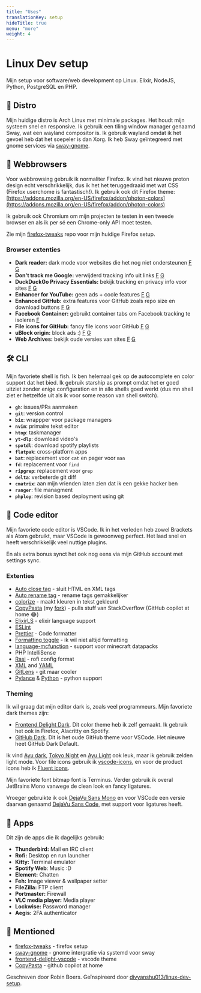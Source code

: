 ```yaml
---
title: "Uses"
translationKey: setup
hideTitle: true
menu: "more"
weight: 4
---
```


# Linux Dev setup

Mijn setup voor software/web development op Linux. Elixir, NodeJS, Python, PostgreSQL en PHP.

## 🐧 Distro

Mijn huidige distro is Arch Linux met minimale packages. Het houdt mijn systeem snel en responsive. Ik gebruik een tiling window manager genaamd Sway, wat een wayland compositor is. Ik gebruik wayland omdat ik het gevoel heb dat het soepeler is dan Xorg. Ik heb Sway geïntegreerd met gnome services via [sway-gnome](https://github.com/RobinBoers/sway-gnome).

## 🦊 Webbrowsers

Voor webbrowsing gebruik ik normaliter Firefox. Ik vind het nieuwe proton design echt verschrikkelijk, dus ik het het teruggedraaid met wat CSS (Firefox userchome is fantastisch!). Ik gebruik ook dit Firefox theme: [https://addons.mozilla.org/en-US/firefox/addon/photon-colors](https://addons.mozilla.org/en-US/firefox/addon/photon-colors)

Ik gebruik ook Chromium om mijn projecten te testen in een tweede browser en als ik per sé een Chrome-only API moet testen.

Zie mijn [firefox-tweaks](https://github.com/RobinBoers/firefox-tweaks) repo voor mijn huidige Firefox setup.

### Browser extenties

-   **Dark reader:** dark mode voor websites die het nog niet ondersteunen [F](https://addons.mozilla.org/en-US/firefox/addon/darkreader/) [G](https://chrome.google.com/webstore/detail/dark-reader/eimadpbcbfnmbkopoojfekhnkhdbieeh)
-   **Don't track me Google:** verwijderd tracking info uit links [F](https://addons.mozilla.org/en-US/firefox/addon/dont-track-me-google1/) [G](https://chrome.google.com/webstore/detail/dont-track-me-google/gdbofhhdmcladcmmfjolgndfkpobecpg?hl=en)
-   **DuckDuckGo Privacy Essentials:** bekijk tracking en privacy info voor sites [F](https://addons.mozilla.org/en-US/firefox/addon/duckduckgo-for-firefox/) [G](https://chrome.google.com/webstore/detail/duckduckgo-privacy-essent/bkdgflcldnnnapblkhphbgpggdiikppg?hl=en)
-   **Enhancer for YouTube:** geen ads + coole features [F](https://addons.mozilla.org/en-US/firefox/addon/enhancer-for-youtube/) [G](https://chrome.google.com/webstore/detail/enhancer-for-youtube/ponfpcnoihfmfllpaingbgckeeldkhle)
-   **Enhanced GitHub:** extra features voor GitHub zoals repo size en download buttons [F](https://addons.mozilla.org/en-US/firefox/addon/enhanced-github/) [G](https://chrome.google.com/webstore/detail/enhanced-github/anlikcnbgdeidpacdbdljnabclhahhmd)
-   **Facebook Container:** gebruikt container tabs om Facebook tracking te isoleren [F](https://addons.mozilla.org/en-US/firefox/addon/facebook-container/)
-   **File icons for GitHub:** fancy file icons voor GitHub [F](https://addons.mozilla.org/en-US/firefox/addon/github-file-icons/) [G](https://chrome.google.com/webstore/detail/file-icons-for-github-and/ficfmibkjjnpogdcfhfokmihanoldbfe?hl=en)
-   **uBlock origin:** block ads :) [F](https://addons.mozilla.org/en-US/firefox/addon/ublock-origin/) [G](https://chrome.google.com/webstore/detail/ublock-origin/cjpalhdlnbpafiamejdnhcphjbkeiagm?hl=en)
-   **Web Archives:** bekijk oude versies van sites [F](https://addons.mozilla.org/en-US/firefox/addon/view-page-archive/) [G](https://chrome.google.com/webstore/detail/web-archives/hkligngkgcpcolhcnkgccglchdafcnao?hl=en)

## 🛠️ CLI

Mijn favoriete shell is fish. Ik ben helemaal gek op de autocomplete en color support dat het bied. Ik gebruik starship as prompt omdat het er goed uitziet zonder enige configuration en in alle shells goed werkt (dus mn shell ziet er hetzelfde uit als ik voor some reason van shell switch).

-   **`gh`**: issues/PRs aanmaken
-   **`git`**: version control
-   **`bix`**: wrappper voor package managers
-   **`nvim`**: primaire tekst editor
-   **`htop`**: taskmanager
-   **`yt-dlp`**: download video's
-   **`spotdl`**: download spotify playlists
-   **`flatpak`**: cross-platform apps
-   **`bat`**: replacement voor `cat` en pager voor `man`
-   **`fd`**: replacement voor `find`
-   **`ripgrep`**: replacement voor `grep`
-   **`delta`**: verbeterde git diff
-   **`cmatrix`**: aan mijn vrienden laten zien dat ik een gekke hacker ben
-   **`ranger`**: file managment
-   **`phploy`**: revision based deployment using git

## 💾 Code editor

Mijn favoriete code editor is VSCode. Ik in het verleden heb zowel Brackets als Atom gebruikt, maar VSCode is gewoonweg perfect. Het laad snel en heeft verschrikkelijk veel nuttige plugins.

En als extra bonus synct het ook nog eens via mijn GitHub account met settings sync.

### Extenties

-   [Auto close tag](https://marketplace.visualstudio.com/items?itemName=formulahendry.auto-close-tag) - sluit HTML en XML tags
-   [Auto rename tag](https://marketplace.visualstudio.com/items?itemName=formulahendry.auto-rename-tag) - rename tags gemakkelijker
-   [colorize](https://marketplace.visualstudio.com/items?itemName=kamikillerto.vscode-colorize) - maakt kleuren in tekst gekleurd
-   [CopyPasta](https://marketplace.visualstudio.com/items?itemName=makman12.copypasta) (my [fork](https://github.com/RobinBoers/CopyPasta)) - pulls stuff van StackOverflow (GitHub copilot at home :joy:)
-   [ElixirLS](https://marketplace.visualstudio.com/items?itemName=JakeBecker.elixir-ls) - elixir language support
-   [ESLint](https://marketplace.visualstudio.com/items?itemName=dbaeumer.vscode-eslint)
-   [Prettier](https://marketplace.visualstudio.com/items?itemName=esbenp.prettier-vscode) - Code formatter
-   [Formatting toggle](https://marketplace.visualstudio.com/items?itemName=tombonnike.vscode-status-bar-format-toggle) - ik wil niet altijd formatting
-   [language-mcfunction](https://marketplace.visualstudio.com/items?itemName=arcensoth.language-mcfunction) - support voor minecraft datapacks
-   PHP IntelliSense
-   [Rasi](https://marketplace.visualstudio.com/items?itemName=dlasagno.rasi) - rofi config format
-   [XML](https://marketplace.visualstudio.com/items?itemName=redhat.vscode-xml) and [YAML](https://marketplace.visualstudio.com/items?itemName=redhat.vscode-yaml)
-   [GitLens](https://marketplace.visualstudio.com/items?itemName=eamodio.gitlens) - git maar cooler
-   [Pylance](https://marketplace.visualstudio.com/items?itemName=ms-python.vscode-pylance) & [Python](https://marketplace.visualstudio.com/items?itemName=ms-python.python) - python support

### Theming

Ik wil graag dat mijn editor dark is, zoals veel programmeurs. Mijn favoriete dark themes zijn:

-   [Frontend Delight Dark](https://github.com/RobinBoers/frontend-delight-vscode).
    Dit color theme heb ik zelf gemaakt. Ik gebruik het ook in Firefox, Alacritty en Spotify.
-   [GitHub Dark](https://marketplace.visualstudio.com/items?itemName=GitHub.github-vscode-theme).
    Dit is het oude GitHub theme voor VSCode. Het nieuwe heet GitHub Dark Default.

Ik vind [Ayu dark](https://marketplace.visualstudio.com/items?itemName=teabyii.ayu), [Tokyo Night](https://marketplace.visualstudio.com/items?itemName=enkia.tokyo-night) en [Ayu Light](https://marketplace.visualstudio.com/items?itemName=teabyii.ayu) ook leuk, maar ik gebruik zelden light mode. Voor file icons gebruik ik [vscode-icons](https://marketplace.visualstudio.com/items?itemName=vscode-icons-team.vscode-icons), en voor de product icons heb ik [Fluent icons](https://marketplace.visualstudio.com/items?itemName=miguelsolorio.fluent-icons).

Mijn favoriete font bitmap font is Terminus. Verder gebruik ik overal JetBrains Mono vanwege de clean look en fancy ligatures.

Vroeger gebruikte ik ook [DejaVu Sans Mono](https://github.com/dejavu-fonts/dejavu-fonts) en voor VSCode een versie daarvan genaamd [DejaVu Sans Code](https://github.com/SSNikolaevich/DejaVuSansCode), met support voor ligatures heeft.

## 📒 Apps

Dit zijn de apps die ik dagelijks gebruik:

-   **Thunderbird:** Mail en IRC client
-   **Rofi:** Desktop en run launcher
-   **Kitty:** Terminal emulator
-   **Spotify Web**: Music :D
-   **Element:** Chatten
-   **Feh:** Image viewer & wallpaper setter
-   **FileZilla:** FTP client
-   **Portmaster:** Firewall
-   **VLC media player:** Media player
-   **Lockwise:** Password manager
-   **Aegis:** 2FA authenticator

## 👀 Mentioned

-   [firefox-tweaks](https://github.com/RobinBoers/firefox-tweaks) - firefox setup
-   [sway-gnome](https://github.com/RobinBoers/sway-gnome) - gnome intergratie via systemd voor sway
-   [frontend-delight-vscode](https://github.com/RobinBoers/frontend-delight-vscode) - vscode theme
-   [CopyPasta](https://github.com/RobinBoers/CopyPasta) - github copilot at home

Geschreven door Robin Boers. Geïnspireerd door [divyanshu013/linux-dev-setup](https://github.com/divyanshu013/linux-dev-setup).
